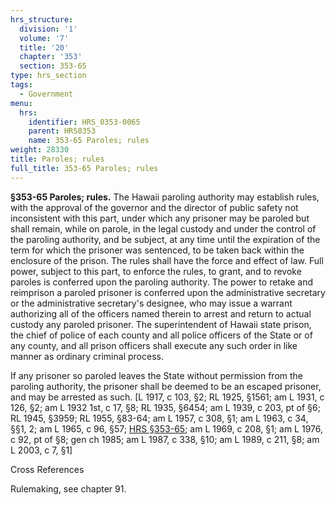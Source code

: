 ```yaml
---
hrs_structure:
  division: '1'
  volume: '7'
  title: '20'
  chapter: '353'
  section: 353-65
type: hrs_section
tags:
  - Government
menu:
  hrs:
    identifier: HRS_0353-0065
    parent: HRS0353
    name: 353-65 Paroles; rules
weight: 28330
title: Paroles; rules
full_title: 353-65 Paroles; rules
---
```

**§353-65 Paroles; rules.** The Hawaii paroling authority may establish rules, with the approval of the governor and the director of public safety not inconsistent with this part, under which any prisoner may be paroled but shall remain, while on parole, in the legal custody and under the control of the paroling authority, and be subject, at any time until the expiration of the term for which the prisoner was sentenced, to be taken back within the enclosure of the prison. The rules shall have the force and effect of law. Full power, subject to this part, to enforce the rules, to grant, and to revoke paroles is conferred upon the paroling authority. The power to retake and reimprison a paroled prisoner is conferred upon the administrative secretary or the administrative secretary's designee, who may issue a warrant authorizing all of the officers named therein to arrest and return to actual custody any paroled prisoner. The superintendent of Hawaii state prison, the chief of police of each county and all police officers of the State or of any county, and all prison officers shall execute any such order in like manner as ordinary criminal process.

If any prisoner so paroled leaves the State without permission from the paroling authority, the prisoner shall be deemed to be an escaped prisoner, and may be arrested as such. [L 1917, c 103, §2; RL 1925, §1561; am L 1931, c 126, §2; am L 1932 1st, c 17, §8; RL 1935, §6454; am L 1939, c 203, pt of §6; RL 1945, §3959; RL 1955, §83-64; am L 1957, c 308, §1; am L 1963, c 34, §§1, 2; am L 1965, c 96, §57; [HRS §353-65](/title-20/chapter-353/section-353-65/); am L 1969, c 208, §1; am L 1976, c 92, pt of §8; gen ch 1985; am L 1987, c 338, §10; am L 1989, c 211, §8; am L 2003, c 7, §1]

Cross References

Rulemaking, see chapter 91.